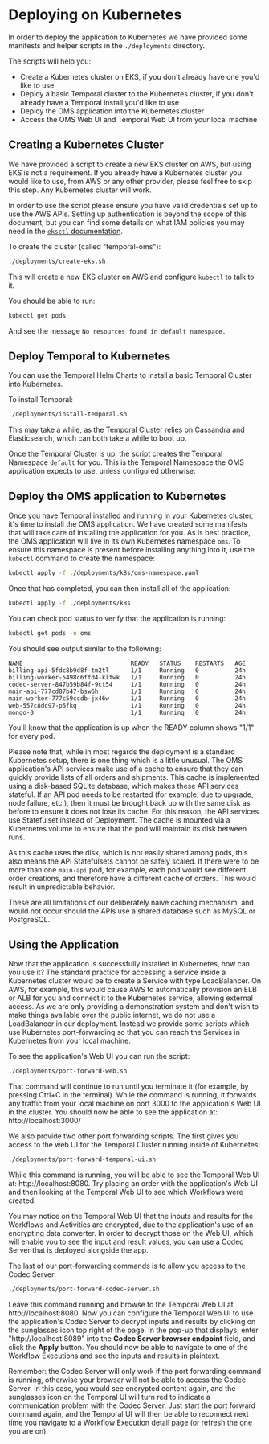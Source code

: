 # Deploying on Kubernetes

In order to deploy the application to Kubernetes we have provided some manifests and helper scripts in the `./deployments` directory.

The scripts will help you:
- Create a Kubernetes cluster on EKS, if you don't already have one you'd like to use
- Deploy a basic Temporal cluster to the Kubernetes cluster, if you don't already have a Temporal install you'd like to use
- Deploy the OMS application into the Kubernetes cluster
- Access the OMS Web UI and Temporal Web UI from your local machine

## Creating a Kubernetes Cluster

We have provided a script to create a new EKS cluster on AWS, but using EKS is not a requirement. If you already have a Kubernetes cluster you would like to use, from AWS or any other provider, please feel free to skip this step. Any Kubernetes cluster will work.

In order to use the script please ensure you have valid credentials set up to use the AWS APIs. Setting up authentication is beyond the scope of this document, but you can find some details on what IAM policies you may need in the [`eksctl` documentation](https://eksctl.io/usage/minimum-iam-policies/).

To create the cluster (called "temporal-oms"):

```sh
./deployments/create-eks.sh
```

This will create a new EKS cluster on AWS and configure `kubectl` to talk to it.

You should be able to run:

```sh
kubectl get pods
```

And see the message `No resources found in default namespace.`

## Deploy Temporal to Kubernetes

You can use the Temporal Helm Charts to install a basic Temporal 
Cluster into Kubernetes.

To install Temporal:

```sh
./deployments/install-temporal.sh
```

This may take a while, as the Temporal Cluster relies on Cassandra
and Elasticsearch, which can both take a while to boot up.

Once the Temporal Cluster is up, the script creates the Temporal 
Namespace `default` for you. This is the Temporal Namespace the OMS 
application expects to use, unless configured otherwise.

## Deploy the OMS application to Kubernetes

Once you have Temporal installed and running in your Kubernetes 
cluster, it's time to install the OMS application. We have created 
some manifests that will take care of installing the application for 
you. As is best practice, the OMS application will live in its own 
Kubernetes namespace `oms`. To ensure this namespace is present before 
installing anything into it, use the `kubectl` command to create
the namespace:

```sh
kubectl apply -f ./deployments/k8s/oms-namespace.yaml
```

Once that has completed, you can then install all of the application:

```sh
kubectl apply -f ./deployments/k8s
```

You can check pod status to verify that the application is running:

```sh
kubectl get pods -n oms
```

You should see output similar to the following:

```
NAME                              READY   STATUS    RESTARTS   AGE
billing-api-5fdc8b9d8f-tm2tl      1/1     Running   0          24h
billing-worker-5498c6ffd4-klfwk   1/1     Running   0          24h
codec-server-847b59b84f-9ct54     1/1     Running   0          24h
main-api-777cd87b47-bsw6h         1/1     Running   0          24h
main-worker-777c59ccdb-jx46w      1/1     Running   0          24h
web-557c8dc97-p5fkq               1/1     Running   0          24h
mongo-0                           1/1     Running   0          24h
```

You'll know that the application is up when the READY column shows
"1/1" for every pod.

Please note that, while in most regards the deployment is a standard 
Kubernetes setup, there is one thing which is a little unusual. The 
OMS application's API services make use of a cache to ensure that they 
can quickly provide lists of all orders and shipments. This cache is
implemented using a disk-based SQLite database, which makes these 
API services stateful. If an API pod needs to be restarted (for example, 
due to upgrade, node failure, etc.), then it must be brought back up 
with the same disk as before to ensure it does not lose its cache. 
For this reason, the API services use Statefulset instead of Deployment.
The cache is mounted via a Kubernetes volume to ensure that the pod 
will maintain its disk between runs.

As this cache uses the disk, which is not easily shared among pods, 
this also means the API Statefulsets cannot be safely scaled. If there 
were to be more than one `main-api` pod, for example, each pod would 
see different order creations, and therefore have a different cache 
of orders. This would result in unpredictable behavior.

These are all limitations of our deliberately naive caching mechanism, 
and would not occur should the APIs use a shared database such as 
MySQL or PostgreSQL.

## Using the Application

Now that the application is successfully installed in Kubernetes, how 
can you use it? The standard practice for accessing a service inside a 
Kubernetes cluster would be to create a Service with type LoadBalancer. 
On AWS, for example, this would cause AWS to automatically provision an 
ELB or ALB for you and connect it to the Kubernetes service, allowing 
external access. As we are only providing a demonstration system and 
don't wish to make things available over the public internet, we do not 
use a LoadBalancer in our deployment. Instead we provide some scripts 
which use Kubernetes port-forwarding so that you can reach the Services 
in Kubernetes from your local machine.

To see the application's Web UI you can run the script:

```sh
./deployments/port-forward-web.sh
```

That command will continue to run until you terminate it (for example, 
by pressing Ctrl+C in the terminal). While the command is running, it 
forwards any traffic from your local machine on port 3000 to the 
application's Web UI in the cluster. You should now be able to see the 
application at: http://localhost:3000/

We also provide two other port forwarding scripts. The first gives you 
access to the web UI for the Temporal Cluster running inside of 
Kubernetes:

```sh
./deployments/port-forward-temporal-ui.sh
```

While this command is running, you will be able to see the Temporal 
Web UI at: http://localhost:8080. Try placing an order with the 
application's Web UI and then looking at the Temporal Web UI to see 
which Workflows were created.

You may notice on the Temporal Web UI that the inputs and results for 
the Workflows and Activities are encrypted, due to the application's 
use of an encrypting data converter. In order to decrypt those on the 
Web UI, which will enable you to see the input and result values, you 
can use a Codec Server that is deployed alongside the app.

The last of our port-forwarding commands is to allow you access to the 
Codec Server:

```sh
./deployments/port-forward-codec-server.sh
```

Leave this command running and browse to the Temporal Web UI at 
http://localhost:8080. Now you can configure the Temporal Web UI to 
use the application's Codec Server to decrypt inputs and results by 
clicking on the sunglasses icon top right of the page. In the pop-up 
that displays, enter "http://localhost:8089" into the **Codec Server 
browser endpoint** field, and click the **Apply** button. You should 
now be able to navigate to one of the Workflow Executions and see the 
inputs and results in plaintext. 

Remember: the Codec Server will only work if the port forwarding 
command is running, otherwise your browser will not be able to access 
the Codec Server. In this case, you would see encrypted content again, 
and the sunglasses icon on the Temporal UI will turn red to indicate a 
communication problem with the Codec Server. Just start the port 
forward command again, and the Temporal UI will then be able to 
reconnect next time you navigate to a Workflow Execution detail page 
(or refresh the one you are on).
